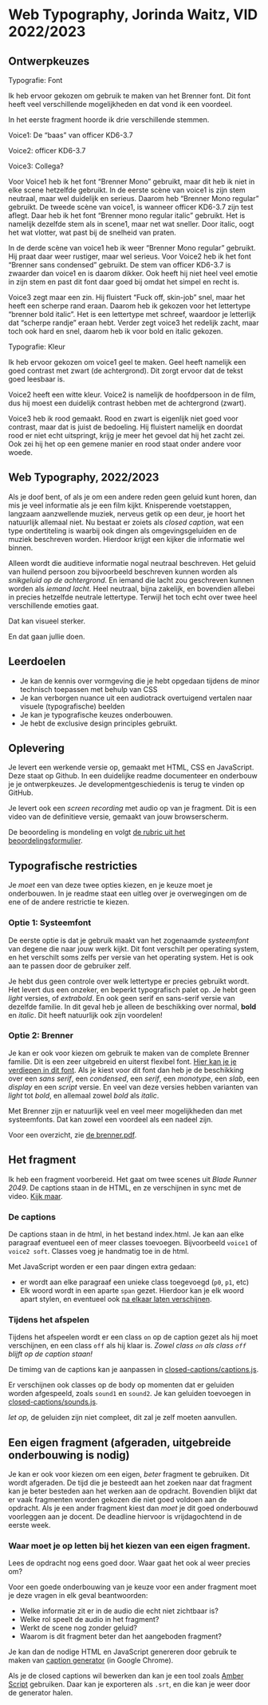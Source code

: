 # Web Typography, Jorinda Waitz, VID 2022/2023

## Ontwerpkeuzes

Typografie: Font

Ik heb ervoor gekozen om gebruik te maken van het Brenner font. Dit font heeft veel verschillende mogelijkheden en dat vond ik een voordeel.

In het eerste fragment hoorde ik drie verschillende stemmen.

Voice1: De “baas” van officer KD6-3.7

Voice2: officer KD6-3.7

Voice3: Collega?

Voor Voice1 heb ik het font “Brenner Mono” gebruikt, maar dit heb ik niet in elke scene hetzelfde gebruikt.
In de eerste scène van voice1 is zijn stem neutraal, maar wel duidelijk en serieus. Daarom heb “Brenner Mono regular” gebruikt.
De tweede scène van voice1, is wanneer officer KD6-3.7 zijn test aflegt. Daar heb ik het font “Brenner mono regular italic” gebruikt. Het is namelijk dezelfde stem als in scene1, maar net wat sneller. Door italic, oogt het wat vlotter, wat past bij de snelheid van praten.

In de derde scène van voice1 heb ik weer “Brenner Mono regular” gebruikt. Hij praat daar weer rustiger, maar wel serieus.
Voor Voice2 heb ik het font “Brenner sans condensed” gebruikt. De stem van officer KD6-3.7 is zwaarder dan voice1 en is daarom dikker. Ook heeft hij niet heel veel emotie in zijn stem en past dit font daar goed bij omdat het simpel en recht is.

Voice3 zegt maar een zin. Hij fluistert “Fuck off, skin-job” snel, maar het heeft een scherpe rand eraan. Daarom heb ik gekozen voor het lettertype “brenner bold italic”. Het is een lettertype met schreef, waardoor je letterlijk dat “scherpe randje” eraan hebt. Verder zegt voice3 het redelijk zacht, maar toch ook hard en snel, daarom heb ik voor bold en italic gekozen.

Typografie: Kleur

Ik heb ervoor gekozen om voice1 geel te maken. Geel heeft namelijk een goed contrast met zwart (de achtergrond). Dit zorgt ervoor dat de tekst goed leesbaar is.

Voice2 heeft een witte kleur. Voice2 is namelijk de hoofdpersoon in de film, dus hij moest een duidelijk contrast hebben met de achtergrond (zwart).

Voice3 heb ik rood gemaakt. Rood en zwart is eigenlijk niet goed voor contrast, maar dat is juist de bedoeling. Hij fluistert namelijk en doordat rood er niet echt uitspringt, krijg je meer het gevoel dat hij het zacht zei. Ook zei hij het op een gemene manier en rood staat onder andere voor woede.

## Web Typography, 2022/2023

Als je doof bent, of als je om een andere reden geen geluid kunt horen, dan mis je veel informatie als je een film kijkt. Knisperende voetstappen, langzaam aanzwellende muziek, nerveus getik op een deur, je hoort het natuurlijk allemaal niet. Nu bestaat er zoiets als _closed caption_, wat een type ondertiteling is waarbij ook dingen als omgevingsgeluiden en de muziek beschreven worden. Hierdoor krijgt een kijker die informatie wel binnen.

Alleen wordt die auditieve informatie nogal neutraal beschreven. Het geluid van huilend persoon zou bijvoorbeeld beschreven kunnen worden als _snikgeluid op de achtergrond_. En iemand die lacht zou geschreven kunnen worden als _iemand lacht._ Heel neutraal, bijna zakelijk, en bovendien allebei in precies hetzelfde neutrale lettertype. Terwijl het toch echt over twee heel verschillende emoties gaat.

Dat kan visueel sterker.

En dat gaan jullie doen.

## Leerdoelen

- Je kan de kennis over vormgeving die je hebt opgedaan tijdens de minor technisch toepassen met behulp van CSS
- Je kan verborgen nuance uit een audiotrack overtuigend vertalen naar visuele (typografische) beelden
- Je kan je typografische keuzes onderbouwen.
- Je hebt de exclusive design principles gebruikt.

## Oplevering

Je levert een werkende versie op, gemaakt met HTML, CSS en JavaScript. Deze staat op Github. In een duidelijke readme documenteer en onderbouw je je ontwerpkeuzes. Je developmentgeschiedenis is terug te vinden op GitHub.

Je levert ook een _screen recording_ met audio op van je fragment. Dit is een video van de definitieve versie, gemaakt van jouw browserscherm.

De beoordeling is mondeling en volgt [de rubric uit het beoordelingsformulier](web-typografie-beoordeling.pdf).

## Typografische restricties

Je _moet_ een van deze twee opties kiezen, en je keuze moet je onderbouwen. In je readme staat een uitleg over je overwegingen om de ene of de andere restrictie te kiezen.

### Optie 1: Systeemfont

De eerste optie is dat je gebruik maakt van het zogenaamde _systeemfont_ van degene die naar jouw werk kijkt. Dit font verschilt per operating system, en het verschilt soms zelfs per versie van het operating system. Het is ook aan te passen door de gebruiker zelf.

Je hebt dus geen controle over welk lettertype er precies gebruikt wordt. Het levert dus een onzeker, en beperkt typografisch palet op. Je hebt geen _light_ versies, of _extrabold_. En ook geen serif en sans-serif versie van dezelfde familie. In dit geval heb je alleen de beschikking over normal, **bold** en _italic_. Dit heeft natuurlijk ook zijn voordelen!

### Optie 2: Brenner

Je kan er ook voor kiezen om gebruik te maken van de complete Brenner familie. Dit is een zeer uitgebreid en uiterst flexibel font. [Hier kan je je verdiepen in dit font](https://www.typotheque.com/blog/brenner_an_unusual_typeface_family_with_distinct_voices). Als je kiest voor dit font dan heb je de beschikking over een _sans serif_, een _condensed_, een _serif_, een _monotype_, een _slab_, een _display_ en een _script_ versie. En veel van deze versies hebben varianten van _light_ tot _bold_, en allemaal zowel _bold_ als _italic_.

Met Brenner zijn er natuurlijk veel en veel meer mogelijkheden dan met systeemfonts. Dat kan zowel een voordeel als een nadeel zijn.

Voor een overzicht, zie [de brenner.pdf](brenner.pdf).

## Het fragment

Ik heb een fragment voorbereid. Het gaat om twee scenes uit _Blade Runner 2049_. De captions staan in de HTML, en ze verschijnen in sync met de video. [Kijk maar](closed-captions/index.html).

### De captions

De captions staan in de html, in het bestand index.html. Je kan aan elke paragraaf eventueel een of meer classes toevoegen. Bijvoorbeeld `voice1` of `voice2 soft`. Classes voeg je handmatig toe in de html.

Met JavaScript worden er een paar dingen extra gedaan:

- er wordt aan elke paragraaf een unieke class toegevoegd (`p0`, `p1`, etc)
- Elk woord wordt in een aparte `span` gezet. Hierdoor kan je elk woord apart stylen, en eventueel ook [na elkaar laten verschijnen](https://github.com/cmda-minor-vid/web-typography-18-19/blob/master/closed-captions/css.css#L41).

### Tijdens het afspelen

Tijdens het afspeelen wordt er een class `on` op de caption gezet als hij moet verschijnen, en een class `off` als hij klaar is. _Zowel class `on` als class `off` blijft op de caption staan!_

De timimg van de captions kan je aanpassen in [closed-captions/captions.js](closed-captions/captions.js).

Er verschijnen ook classes op de body op momenten dat er geluiden worden afgespeeld, zoals `sound1` en `sound2`. Je kan geluiden toevoegen in [closed-captions/sounds.js](closed-captions/sounds.js).

_let op,_ de geluiden zijn niet compleet, dit zal je zelf moeten aanvullen.

## Een eigen fragment (afgeraden, uitgebreide onderbouwing is nodig)

Je kan er ook voor kiezen om een eigen, _beter_ fragment te gebruiken. Dit wordt afgeraden. De tijd die je besteedt aan het zoeken naar dat fragment kan je beter besteden aan het werken aan de opdracht. Bovendien blijkt dat er vaak fragmenten worden gekozen die niet goed voldoen aan de opdracht. Als je een ander fragment kiest dan _moet_ je dit goed onderbouwd voorleggen aan je docent. De deadline hiervoor is vrijdagochtend in de eerste week.

### Waar moet je op letten bij het kiezen van een eigen fragment.

Lees de opdracht nog eens goed door. Waar gaat het ook al weer precies om?

Voor een goede onderbouwing van je keuze voor een ander fragment moet je deze vragen in elk geval beantwoorden:

- Welke informatie zit er in de audio die echt niet zichtbaar is?
- Welke rol speelt de audio in het fragment?
- Werkt de scene nog zonder geluid?
- Waarom is dit fragment beter dan het aangeboden fragment?

Je kan dan de nodige HTML en JavaScript genereren door gebruik te maken van [caption generator](https://cmda-minor-vid.github.io/web-typography-18-19/generator/) (in Google Chrome).

Als je de closed captions wil bewerken dan kan je een tool zoals [Amber Script](https://www.amberscript.com/en) gebruiken. Daar kan je exporteren als `.srt`, en die kan je weer door de generator halen.
